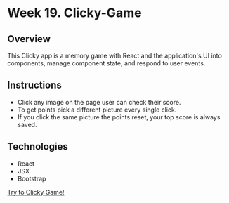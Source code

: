 # Week 19. Clicky-Game

## Overview

This Clicky app is a memory game with React and the application's UI into components, manage component state, and respond to user events.

## Instructions

- Click any image on the page user can check their score.
- To get points pick a different picture every single click. 
- If you click the same picture the points reset, your top score is always saved.  

## Technologies 

- React
- JSX
- Bootstrap

[Try to Clicky Game!](https://salty-reef-66623.herokuapp.com)
